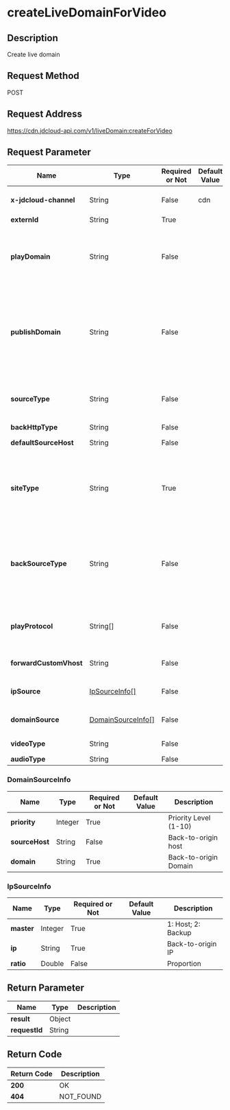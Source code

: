 # createLiveDomainForVideo


## Description
Create live domain

## Request Method
POST

## Request Address
https://cdn.jdcloud-api.com/v1/liveDomain:createForVideo


## Request Parameter
|Name|Type|Required or Not|Default Value|Description|
|---|---|---|---|---|
|**x-jdcloud-channel**|String|False|cdn|Domain source cdn/cdn, video cloud|
|**externId**|String|True| | |
|**playDomain**|String|False| |Play domain (It can only be null if siteType=1 and publishDomain is not null)|
|**publishDomain**|String|False| |Pushing streaming domain (When siteType=push, playDomain and publishDomain cannot be transmitted at the same time)|
|**sourceType**|String|False| |Back-to-origin can be only one of types [ips,domain]|
|**backHttpType**|String|False| | |
|**defaultSourceHost**|String|False| |Default back-to-origin host|
|**siteType**|String|True| |Site type 1: push (pushing streaming mode), 2: pull (pulling streaming mode), 3: mix (mix mode)|
|**backSourceType**|String|False| |Back-to-origin type, rtmp, http-flv, https-flv, http-hls and https-hls are supported and rtmp is the default|
|**playProtocol**|String[]|False| |Play protocols are rtmp, hdl and hls by default, select all|
|**forwardCustomVhost**|String|False| |Forward Pushing Address|
|**ipSource**|[IpSourceInfo[]](#ipsourceinfo)|False| |Back-to-origin IP Information|
|**domainSource**|[DomainSourceInfo[]](#domainsourceinfo)|False| |Back-to-origin Domain Information|
|**videoType**|String|False| |H.264 by default|
|**audioType**|String|False| |AAC by default|

### <div id="DomainSourceInfo">DomainSourceInfo</div>
|Name|Type|Required or Not|Default Value|Description|
|---|---|---|---|---|
|**priority**|Integer|True| |Priority Level (1-10)|
|**sourceHost**|String|False| |Back-to-origin host|
|**domain**|String|True| |Back-to-origin Domain|
### <div id="IpSourceInfo">IpSourceInfo</div>
|Name|Type|Required or Not|Default Value|Description|
|---|---|---|---|---|
|**master**|Integer|True| |1: Host; 2: Backup|
|**ip**|String|True| |Back-to-origin IP|
|**ratio**|Double|False| |Proportion|

## Return Parameter
|Name|Type|Description|
|---|---|---|
|**result**|Object| |
|**requestId**|String| |


## Return Code
|Return Code|Description|
|---|---|
|**200**|OK|
|**404**|NOT_FOUND|
